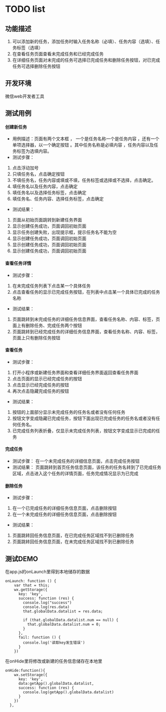 TODO list
=====
功能描述
-----
1. 可以添加新的任务，添加任务时输入任务名称（必填）、任务内容（选填）、任务标签（选填）
2. 在查看任务页面查看未完成任务和已经完成任务
3. 在详细任务页面对未完成的任务可选择已完成任务和删除任务按钮，对已完成任务可选择删除任务按钮

开发环境
-----
微信web开发者工具

测试用例
-----

#### 创建新任务
- 用例描述：页面有两个文本框	，	一个是任务名称一个是任务内容	，还有一个单项选择器，以一个确定按钮	。其中任务名称是必填内容	，任务内容以及任务标签为选填内容。
- 测试步骤：
1. 点击浮动加号
2. 只填任务名，点击确定按钮
3. 不填任务名，任务内容或填或不填，任务标签或选择或不选择，点击确定。
4. 填任务名以及任务内容，点击确定
5. 填任务名以及选择任务标签，点击确定
6. 填任务名、任务内容、选择任务标签，点击确定
- 测试结果：
1. 页面从初始页面跳转到新建任务界面				
2. 显示创建任务成功，页面调回初始页面				
3. 显示任务创建失败，出现提示框，提示任务名不能为空				
4. 显示创建任务成功，页面调回初始页面				
5. 显示创建任务成功，页面调回初始页面				
6. 显示创建任务成功，页面调回初始页面		

#### 查看任务详情
- 测试步骤：
1. 在未完成任务列表下点击某一个具体任务					
2. 点击查看任务的显示已完成任务按钮，在列表中点击某一个具体已完成的任务名称
- 测试结果：
1. 页面跳转到未完成任务的详细任务信息界面，查看任务名称、内容、标签，页面上有删除任务、完成任务两个按钮				
2. 页面跳转到已经完成任务的详细任务信息界面，查看任务名称、内容、标签，页面上只有删除任务按钮

#### 查看任务
- 测试步骤：
1. 打开小程序或新建任务界面和查看详细任务界面返回查看任务界面									
2. 点击页面的显示已经完成任务的按钮 										
3. 点击显示已经完成任务的按钮
4. 再次点击隐藏完成任务的按钮	
- 测试结果：
1. 按钮的上面部分显示未完成任务的任务名或者没有任何任务				
2. 按钮文字变成隐藏已完成任务，按钮下面出现已完成任务的任务名或者没有任何任务名。				
3. 已完成任务列表折叠，仅显示未完成任务列表，按钮文字变成显示已完成的任务

#### 完成任务
- 测试步骤：
在一个未完成任务的详细信息页面，点击完成任务按钮	
- 测试结果：
页面跳转到首页任务信息页面，该任务的任务名转到了已完成任务区域，点击进入这个任务的详情页面，任务完成情况显示为已完成				

#### 删除任务
- 测试步骤：
1. 在一个已完成任务的详细任务信息页面，点击删除按钮					
2. 在一个未完成任务的详细任务信息页面，点击删除按钮	
- 测试结果：
1. 页面跳转回任务信息页面，在已完成任务区域找不到已删除任务				
2. 页面跳转回任务信息页面，在未完成任务区域找不到已删除任务

## 测试DEMO
在app.js的onLaunch里得到本地储存的数据
```
onLaunch: function () {
    var that = this;
    wx.getStorage({
      key: 'key',
      success: function (res) {
        console.log("success")
        console.log(res.data)
        that.globalData.datalist = res.data;
        
        if (that.globalData.datalist.num == null) {
          that.globalData.datalist.num = 0;
        }
      },
      fail: function () {
        console.log('读取key发生错误')
      }
    })
```
在onHide里将修改或新建的任务信息储存在本地里
```
onHide:function(){
    wx.setStorage({
      key: 'key',
      data:getApp().globalData.datalist,
      success: function (res) {
        console.log(getApp().globalData.datalist)
      }
    })
  },
```
